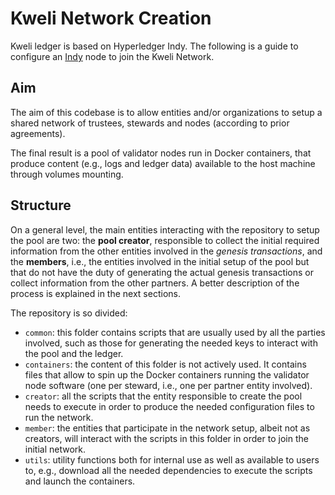 # Kweli Network Creation

Kweli ledger is based on Hyperledger Indy. The following is a guide to configure an [Indy](https://www.hyperledger.org/projects/hyperledger-indy) node to join the Kweli Network.

## Aim

The aim of this codebase is to allow entities and/or organizations to setup a shared network of trustees, stewards and nodes (according to prior agreements).

The final result is a pool of validator nodes run in Docker containers, that produce content (e.g., logs and ledger data) available to the host machine through volumes mounting.

## Structure

On a general level, the main entities interacting with the repository to setup the pool are two: the **pool creator**, responsible to collect the initial required information from the other entities involved in the _genesis transactions_, and the **members**, i.e., the entities involved in the initial setup of the pool but that do not have the duty of generating the actual genesis transactions or collect information from the other partners. A better description of the process is explained in the next sections.

The repository is so divided:

- `common`: this folder contains scripts that are usually used by all the parties involved, such as those for generating the needed keys to interact with the pool and the ledger.
- `containers`: the content of this folder is not actively used. It contains files that allow to spin up the Docker containers running the validator node software (one per steward, i.e., one per partner entity involved).
- `creator`: all the scripts that the entity responsible to create the pool needs to execute in order to produce the needed configuration files to run the network.
- `member`: the entities that participate in the network setup, albeit not as creators, will interact with the scripts in this folder in order to join the initial network.
- `utils`: utility functions both for internal use as well as available to users to, e.g., download all the needed dependencies to execute the scripts and launch the containers.
